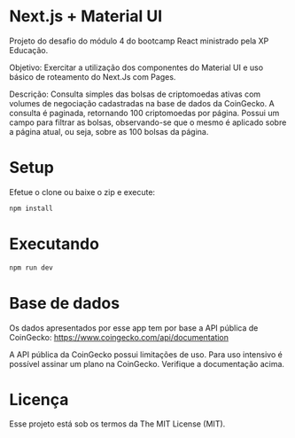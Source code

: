 # Next.js + Material UI

Projeto do desafio do módulo 4 do bootcamp React ministrado pela XP Educação.

Objetivo:
Exercitar a utilização dos componentes do Material UI e uso básico de roteamento do Next.Js com Pages.

Descrição:
Consulta simples das bolsas de criptomoedas ativas com volumes de negociação cadastradas na base de dados da CoinGecko.
A consulta é paginada, retornando 100 criptomoedas por página.
Possui um campo para filtrar as bolsas, observando-se que o mesmo é aplicado sobre a página atual, ou seja, sobre as 100 bolsas da página.


# Setup

Efetue o clone ou baixe o zip e execute:

```bash
npm install
```


# Executando

```bash
npm run dev
```


# Base de dados

Os dados apresentados por esse app tem por base a API pública de CoinGecko: https://www.coingecko.com/api/documentation

A API pública da CoinGecko possui limitações de uso. Para uso intensivo é possível assinar um plano na CoinGecko. Verifique a documentação acima.


# Licença
Esse projeto está sob os termos da The MIT License (MIT).
